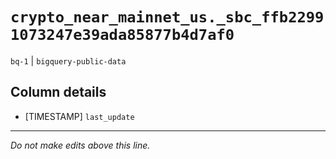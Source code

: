 # `crypto_near_mainnet_us._sbc_ffb22991073247e39ada85877b4d7af0`
`bq-1` | `bigquery-public-data`

## Column details
* [TIMESTAMP] `last_update`

-------------------------------------------------------------------------------
*Do not make edits above this line.*
